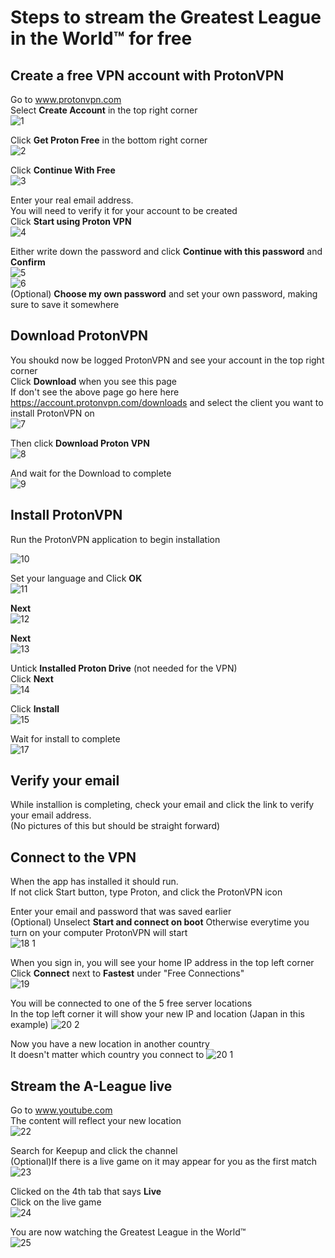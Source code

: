 # Steps to stream the Greatest League in the World™ for free  
## Create a free VPN account with ProtonVPN  

Go to www.protonvpn.com  
Select **Create Account** in the top right corner  
![1](https://github.com/JVM13/vpn/assets/91260449/14a13968-1e1d-498e-b241-3d470374bd49)  

Click **Get Proton Free** in the bottom right corner  
![2](https://github.com/JVM13/vpn/assets/91260449/c25cfd77-957f-452f-8ee6-9f82a8c3c3ff)  

Click **Continue With Free**  
![3](https://github.com/JVM13/vpn/assets/91260449/35dc1f81-0834-4ea7-97b3-1b939c7ab102)  

Enter your real email address.  
You will need to verify it for your account to be created  
Click **Start using Proton VPN**  
![4](https://github.com/JVM13/vpn/assets/91260449/e41f0876-fead-4f40-8218-e55b63dbb65c)  

Either write down the password and click **Continue with this password** and **Confirm**  
![5](https://github.com/JVM13/vpn/assets/91260449/5d9828b8-a468-474d-bf43-63c5b6264b5a)  
![6](https://github.com/JVM13/vpn/assets/91260449/01e1b25a-0b37-4329-aad6-df1ed6558dfc)  
(Optional) **Choose my own password** and set your own password, making sure to save it somewhere  


## Download ProtonVPN  
You shoukd now be logged ProtonVPN and see your account in the top right corner  
Click **Download** when you see this page  
If don't see the above page go here here https://account.protonvpn.com/downloads and select the client you want to install ProtonVPN on  
![7](https://github.com/JVM13/vpn/assets/91260449/4f560bed-a4d9-4f07-92b4-188e0abf37f3)  


Then click **Download Proton VPN**  
![8](https://github.com/JVM13/vpn/assets/91260449/24867189-a1d0-4391-bfc4-6b59b0009a73)  

And wait for the Download to complete  
![9](https://github.com/JVM13/vpn/assets/91260449/c79c2d84-3613-4f08-a474-58dbe94e22b8)  


## Install ProtonVPN  
Run the ProtonVPN application to begin installation  

 
![10](https://github.com/JVM13/vpn/assets/91260449/ebad0d10-57e3-4a38-b19a-4355f959c614)  

Set your language and Click **OK**  
![11](https://github.com/JVM13/vpn/assets/91260449/2cbb00cf-5797-49eb-83de-a86e086dc201)  

**Next**  
![12](https://github.com/JVM13/vpn/assets/91260449/f9485957-1d39-4f3d-9888-1f05861ecdd4)  

**Next**  
![13](https://github.com/JVM13/vpn/assets/91260449/f050163b-ba01-4725-b333-d7123dcf372d)  

Untick **Installed Proton Drive** (not needed for the VPN)  
Click **Next**  
![14](https://github.com/JVM13/vpn/assets/91260449/ed392909-3f67-4f23-ba55-034099042512)  

Click **Install**  
![15](https://github.com/JVM13/vpn/assets/91260449/57a5531d-65bc-4b35-a9d6-981d70f1c52b)  

Wait for install to complete  
![17](https://github.com/JVM13/vpn/assets/91260449/f4af2f85-798e-46d1-9597-fb4dc98410d2)  


## Verify your email  
While installion is completing, check your email and click the link to verify your email address.  
(No pictures of this but should be straight forward)  

## Connect to the VPN  
When the app has installed it should run.  
If not click Start button, type Proton, and click the ProtonVPN icon  

Enter your email and password that was saved earlier  
(Optional) Unselect **Start and connect on boot** Otherwise everytime you turn on your computer ProtonVPN will start  
![18 1](https://github.com/JVM13/vpn/assets/91260449/1c7a0912-8ec4-4d07-b0d9-8c8e2c021c68)  

When you sign in, you will see your home IP address in the top left corner  
Click **Connect** next to **Fastest** under "Free Connections"  
![19](https://github.com/JVM13/vpn/assets/91260449/0963a05a-075d-4542-a125-6d41f5d04d2b)  

You will be connected to one of the 5 free server locations  
In the top left corner it will show your new IP and location (Japan in this example)
![20 2](https://github.com/JVM13/vpn/assets/91260449/51ca5127-0379-46e6-962f-f5d09b59b636)  

Now you have a new location in another country  
It doesn't matter which country you connect to
![20 1](https://github.com/JVM13/vpn/assets/91260449/21b06178-24a0-40f0-afd5-4a18ed159890)  


## Stream the A-League live  
Go to www.youtube.com  
The content will reflect your new location  
![22](https://github.com/JVM13/vpn/assets/91260449/737cd8ee-7821-40f3-a21a-50a4fd7d3cd6)  

Search for Keepup and click the channel  
(Optional)If there is a live game on it may appear for you as the first match  
![23](https://github.com/JVM13/vpn/assets/91260449/a2fb08fb-0625-4e69-a9ec-d11f63780245)  

Clicked on the 4th tab that says **Live**  
Click on the live game  
![24](https://github.com/JVM13/vpn/assets/91260449/24d1c040-9083-456f-a17e-7905d0b4a7f5)  

You are now watching the Greatest League in the World™  
![25](https://github.com/JVM13/vpn/assets/91260449/153b9ee2-07af-44b6-b9d7-95c0614a14aa)  






















